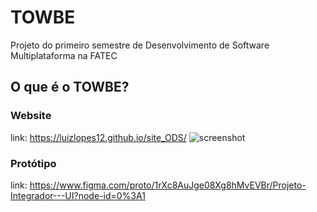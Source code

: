 # TOWBE
 Projeto do primeiro semestre de Desenvolvimento de Software Multiplataforma na FATEC
 
## O que é o TOWBE?


### Website
link: https://luizlopes12.github.io/site_ODS/
![screenshot](./screenshot.png)


### Protótipo
link: https://www.figma.com/proto/1rXc8AuJge08Xg8hMvEVBr/Projeto-Integrador---UI?node-id=0%3A1
